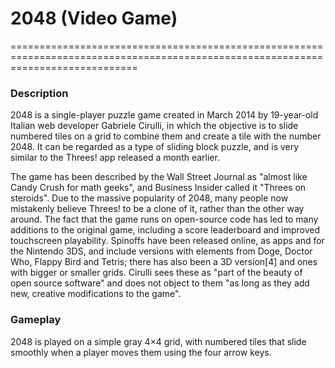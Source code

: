 # 2048 (Video Game)
==================================================================================================================================

### Description

   2048 is a single-player puzzle game created in March 2014 by 19-year-old Italian web developer Gabriele Cirulli, in which the objective is to slide numbered tiles on a grid to combine them and create a tile with the number 2048. It can be regarded as a type of sliding block puzzle, and is very similar to the Threes! app released a month earlier. 
   
   The game has been described by the Wall Street Journal as "almost like Candy Crush for math geeks", and Business Insider called it "Threes on steroids". Due to the massive popularity of 2048, many people now mistakenly believe Threes! to be a clone of it, rather than the other way around. The fact that the game runs on open-source code has led to many additions to the original game, including a score leaderboard and improved touchscreen playability. Spinoffs have been released online, as apps and for the Nintendo 3DS, and include versions with elements from Doge, Doctor Who, Flappy Bird and Tetris; there has also been a 3D version[4] and ones with bigger or smaller grids. Cirulli sees these as "part of the beauty of open source software" and does not object to them "as long as they add new, creative modifications to the game".
   
### Gameplay

   2048 is played on a simple gray 4×4 grid, with numbered tiles that slide smoothly when a player moves them using the four arrow keys.

